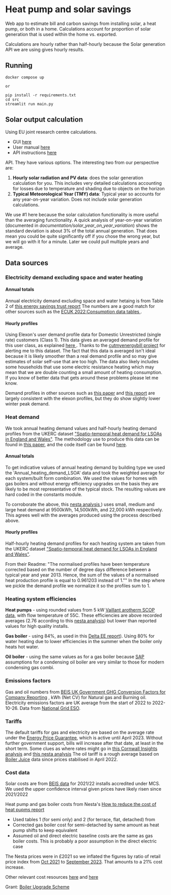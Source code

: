 # Heat pump and solar savings


Web app to estimate bill and carbon savings from installing solar, a heat pump, or both in a home. 
Calculations account for proportion of solar generation that is used within the home vs. exported. 

Calculations are hourly rather than half-hourly because the Solar generation API we are using gives hourly results.

## Running

```
docker compose up

or 

pip install -r requirements.txt
cd src
streamlit run main.py 
```

## Solar output calculation

Using EU joint research centre calculations.

- GUI [here](https://re.jrc.ec.europa.eu/pvg_tools/en/tools.html)
- User manual [here](https://joint-research-centre.ec.europa.eu/pvgis-photovoltaic-geographical-information-system/getting-started-pvgis/pvgis-user-manual_en)
- API instructions [here](https://joint-research-centre.ec.europa.eu/pvgis-photovoltaic-geographical-information-system/getting-started-pvgis/api-non-interactive-service_en)

API. They have various options. The interesting two from our perspective are:
1. **Hourly solar radiation and PV data**: does the solar generation calculation for you. This includes very detailed 
calculations accounting for losses due to temperature and shading due to objects on the horizon
2. **Typical Meteorological Year (TMY) data**: Typical year so accounts for any year-on-year variation. Does not
include solar generation calculations.

We use #1 here because the solar calculation functionality is more useful than the averaging functionality.
A quick analysis of year-on-year variation (documented in *documentation/solar_year_on_year_variation*) shows the
standard deviation is about 3% of the total annual generation. That does mean you could be
quite significantly off if you chose the wrong year, but we will go with it for a minute. 
Later we could pull multiple years and average.

## Data sources

### Electricity demand excluding space and water heating

#### Annual totals
Annual electricity demand excluding space and water hetaing is from Table 2 of 
[this energy savings trust report](https://www.energysavingtrust.org.uk/sites/default/files/reports/PoweringthenationreportCO332.pdf)
The numbers are a good match for other sources such as the [ECUK 2022:Consumption data tables
](https://www.gov.uk/government/statistics/energy-consumption-in-the-uk-2022).

#### Hourly profiles
Using Elexon's user demand profile data for Domestic Unrestricted (single rate) customers (Class 1). 
This data gives an averaged demand profile for this user class, as explained [here
](https://bscdocs.elexon.co.uk/guidance-notes/load-profiles-and-their-use-in-electricity-settlement). 
Thanks to the [cutmyenergybill project](https://github.com/cutmyenergybill/domestic-energy-bill-reduction-app/)
for alerting me to this dataset. The fact that this data is averaged isn't ideal because it is likely smoother than a real demand profile and so may give
estimates of solar self-use that are too high. The data also likely includes some households that use some electric resistance heating
which may mean that we are double counting a small amount of heating consumption. If you know of better data that gets around 
these problems please let me know. 

Demand profiles in other sources such as [this paper](https://www.researchgate.net/publication/324141791_The_potential_for_peak_shaving_on_low_voltage_distribution_networks_using_electricity_storage)
and [this report](https://assets.publishing.service.gov.uk/government/uploads/system/uploads/attachment_data/file/208097/10043_R66141HouseholdElectricitySurveyFinalReportissue4.pdf)
are largely consistent with the elexon profiles, but they do show slightly lower winter peak demand. 


### Heat demand
We took annual heating demand values and half-hourly heating demand profiles from the UKERC dataset
["Spatio-temporal heat demand for LSOAs in England and Wales"](https://ukerc.rl.ac.uk/DC/cgi-bin/edc_search.pl?WantComp=165).
The methodology use to produce this data can be found in [this paper](https://www.nature.com/articles/s41597-022-01356-9),
and the code itself can be found [here](https://github.com/AlexandreLab/UKERC-data).

#### Annual totals

To get indicative values of annual heating demand by building type we used the 'Annual_heating_demand_LSOA' data and 
took the weighted average for each system/built form combination. We used the values for homes with gas boilers and 
without energy efficiency upgrades on the basis they are likely to be most representative of the typical stock. The
resulting values are hard coded in the constants module.

To corroborate the above, this [nesta analysis
](https://www.nesta.org.uk/report/reduce-the-cost-of-heat-pumps/))
uses small, medium and large heat demand at 9500kWh, 14,500kWh, and 22,000 kWh respectively. This agrees well with the 
averages produced using the process described above.

#### Hourly profiles
Half-hourly heating demand profiles for each heating system are taken from the UKERC dataset
["Spatio-temporal heat demand for LSOAs in England and Wales"](https://ukerc.rl.ac.uk/DC/cgi-bin/edc_search.pl?WantComp=165).

From their Readme: "The normalised profiles have been temperature corrected based on the number of degree days difference between a typical 
year and year 2013. Hence, the sum of the values of a normalised heat production profile is equal to 0.961203 instead of 1.""
In the step where we pickle the demand profile we normalize it so the profiles sum to 1.

### Heating system efficiencies

**Heat pumps** - using rounded values from 5 kW 
[Vaillant arotherm SCOP data](https://www.vaillant.co.uk/downloads/aproducts/renewables-1/arotherm-plus/arotherm-plus-1/quick-guides/new-5/installers-quick-guide-arotherm-plus-1949445.pdf),
 with flow temperature of 55C. These efficiencies are above
recorded averages (2.76 according to this [nesta analysis](https://www.nesta.org.uk/report/reduce-the-cost-of-heat-pumps/))
but lower than reported values for high quality installs.

**Gas boiler** - using 84%, as used in this 
[Delta EE report](https://www.climatexchange.org.uk/media/1897/electrification_of_heat_and_impact_on_scottish_electricity_system_-_final_report1.pdf)). Using 80% for water heating due to lower
efficiencies in the summer when the boiler only heats hot water.

**Oil boiler** - using the same values as for a gas boiler because [SAP](https://www.bre.co.uk/filelibrary/SAP/2012/SAP-2012_9-92.pdf)
assumptions for a condensing oil boiler are very similar to those for modern condensing gas combi. 


### Emissions factors

Gas and oil numbers from [BEIS UK Government GHG Conversion Factors for Company Reporting](https://www.gov.uk/government/publications/greenhouse-gas-reporting-conversion-factors-2022)
, kWh (Net CV) for Natural gas and Burning oil.
Electricity emissions factors are UK average from the start of 2022 to 2022-10-26. Data from 
[National Grid ESO](https://data.nationalgrideso.com/carbon-intensity1/historic-generation-mix/r/historic_gb_generation_mix).


### Tariffs

The default tariffs for gas and electricity are based on the average rate under the
[Energy Price Guarantee](https://www.gov.uk/government/publications/energy-bills-support/energy-bills-support-factsheet-8-september-2022),
which is active until April 2023.
Without further government support, bills will increase after that date, at least in the short term. Some clues
as where rates might go in [this Cornwall Insights analysis](https://www.cornwall-insight.com/predicted-fall-in-the-april-2023-price-cap-but-prices-remain-significantly-above-the-epg/)
and [this nesta analysis](https://www.nesta.org.uk/report/how-the-energy-crisis-affects-the-case-for-heat-pumps/how-the-costs-of-heat-pumps-compare-to-gas-boilers-since-the-energy-crisis-1/#content)
The oil tariff is a rough average based on [Boiler Juice](https://www.boilerjuice.com/heating-oil-prices/) 
data since prices stabilised in April 2022.


### Cost data
Solar costs are from [BEIS data](https://www.data.gov.uk/dataset/738a7bdb-a533-443d-bd02-69a8dd7fe68d/solar-pv-cost-data)
for 2021/22 installs accredited under MCS. 
We used the upper confidence interval given prices have likely risen since 2021/2022

Heat pump and gas boiler costs from Nesta's [How to reduce the cost of heat pupms report](
https://media.nesta.org.uk/documents/How_to_reduce_the_cost_of_heat_pumps_v4_1.pdf)
- Used tables 1 (for semi only) and 2 (for terrace, flat, detached) from
- Corrected gas boiler cost for semi-detached by same amount as heat pump shifts to keep equivalent
- Assumed oil and direct electric baseline costs are the same as gas boiler costs. This is probably a poor assumption in the direct electric case

The Nesta prices were in £2021 so we inflated the figures by ratio of retail price index from [Oct 2021](
https://www.crosslandsolicitors.com/site/hr-hub/October-2021-inflation-data-CPI-CPIH-RPI) to [September 2023](
https://www.crosslandsolicitors.com/site/media/hr-hub/September-2023-inflation-CPI-CPIH-RPI). That amounts
to a 21% cost increase.

Other relevant cost resources [here](
https://assets.publishing.service.gov.uk/government/uploads/system/uploads/attachment_data/file/656866/BEIS_Update_of_Domestic_Cost_Assumptions_031017.pdf)
and [here](
https://assets.publishing.service.gov.uk/government/uploads/system/uploads/attachment_data/file/1104051/CODE-Final-Report-WHOLE-FINAL-v20.pdf)

Grant: [Boiler Upgrade Scheme](https://www.gov.uk/apply-boiler-upgrade-scheme/what-you-can-get)



